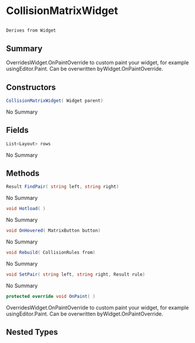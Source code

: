 # CollisionMatrixWidget

## 
```c#
Derives from Widget
```

## Summary

OverridesWidget.OnPaintOverride to custom paint your widget, for example usingEditor.Paint. Can be overwritten byWidget.OnPaintOverride.
## Constructors

```c#
CollisionMatrixWidget( Widget parent) 
```
No Summary
## Fields

```c#
List<Layout> rows
```
No Summary
## Methods

```c#
Result FindPair( string left, string right) 
```
No Summary
```c#
void Hotload( ) 
```
No Summary
```c#
void OnHovered( MatrixButton button) 
```
No Summary
```c#
void Rebuild( CollisionRules from) 
```
No Summary
```c#
void SetPair( string left, string right, Result rule) 
```
No Summary
```c#
protected override void OnPaint( ) 
```
OverridesWidget.OnPaintOverride to custom paint your widget, for example usingEditor.Paint. Can be overwritten byWidget.OnPaintOverride.
## Nested Types

